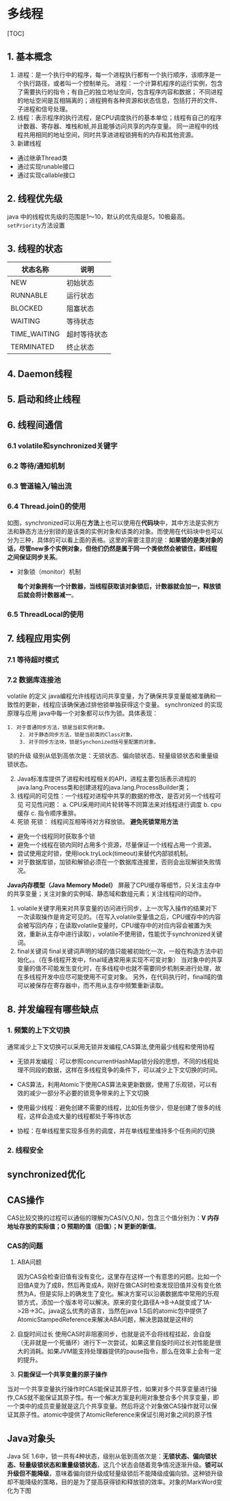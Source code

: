 # 多线程

[TOC]

## 1. 基本概念 ##

1. 进程：是一个执行中的程序，每一个进程执行都有一个执行顺序，该顺序是一个执行路径，或者叫一个控制单元。
进程：一个计算机程序的运行实例，包含了需要执行的指令；有自己的独立地址空间，包含程序内容和数据；
不同进程的地址空间是互相隔离的；进程拥有各种资源和状态信息，包括打开的文件、子进程和信号处理。
2. 线程：表示程序的执行流程，是CPU调度执行的基本单位；线程有自己的程序计数器、寄存器、堆栈和帧,并且能够访问共享的内存变量。
    同一进程中的线程共用相同的地址空间，同时共享进进程锁拥有的内存和其他资源。
3. 新建线程
  - 通过继承Thread类
  - 通过实现runable接口
  - 通过实现callable接口

## 2. 线程优先级
java 中的线程优先级的范围是1～10，默认的优先级是5。10极最高。
`setPriority`方法设置
 
## 3. 线程的状态

| 状态名称     | 说明         |
| ------------ | ------------ |
| NEW          | 初始状态     |
| RUNNABLE     | 运行状态     |
| BLOCKED      | 阻塞状态     |
| WAITING      | 等待状态     |
| TIME_WAITING | 超时等待状态 |
| TERMINATED   | 终止状态     |



## 4. Daemon线程



## 5. 启动和终止线程



## 6. 线程间通信



### 6.1 volatile和synchronized关键字



### 6.2 等待/通知机制



### 6.3 管道输入/输出流



### 6.4 Thread.join()的使用



如图，synchronized可以用在**方法**上也可以使用在**代码块**中，其中方法是实例方法和静态方法分别锁的是该类的实例对象和该类的对象。而使用在代码块中也可以分为三种，具体的可以看上面的表格。这里的需要注意的是：**如果锁的是类对象的话，尽管new多个实例对象，但他们仍然是属于同一个类依然会被锁住，即线程之间保证同步关系**。

- 对象锁（monitor）机制

  **每个对象拥有一个计数器，当线程获取该对象锁后，计数器就会加一，释放锁后就会将计数器减一**。

  

### 6.5 ThreadLocal的使用



## 7. 线程应用实例



### 7.1 等待超时模式



### 7.2 数据库连接池







volatile 的定义
java编程允许线程访问共享变量，为了确保共享变量能被准确和一致性的更新，线程应该确保通过排他锁单独获得这个变量。
synchronized 的实现原理与应用
java中每一个对象都可以作为锁。具体表现：

    1. 对于普通同步方法，锁是当前实例对象。
        2. 对于静态同步方法，锁是当前类的Class对象。
        3. 对于同步方法块，锁是Synchonized括号里配置的对象。
锁的升级
级别从低到高依次是：无锁状态、偏向锁状态、轻量级锁状态和重量级锁状态。

2. Java标准库提供了进程和线程相关的API，进程主要包括表示进程的java.lang.Process类和创建进程的java.lang.ProcessBuilder类；
3. 线程间的可见性：一个线程对进程中共享的数据的修改，是否对另一个线程可见
可见性问题：
    a. CPU采用时间片轮转等不同算法来对线程进行调度
    b. cpu缓存
    c. 指令顺序重排。
4. 死锁
死锁： 线程间互相等待对方释放锁。
**避免死锁常用方法**
- 避免一个线程同时获取多个锁
- 避免一个线程在锁内同时占用多个资源，尽量保证一个线程占用一个资源。
- 尝试使用定时锁，使用lock.tryLock(timeout)来替代内部锁机制。
- 对于数据库锁，加锁和解锁必须在一个数据库连接里，否则会出现解锁失败情况。

**Java内存模型（Java Memory Model）**
屏蔽了CPU缓存等细节，只关注主存中的共享变量；关注对象的实例域、静态域和数组元素；关注线程间的动作。

1. volatile关键字用来对共享变量的访问进行同步，上一次写入操作的结果对下一次读取操作是肯定可见的。（在写入volatile变量值之后，CPU缓存中的内容会被写回内存；在读取volatile变量时，CPU缓存中的对应内容会被置为失效，重新从主存中进行读取），volatile不使用锁，性能优于synchronized关键词。
2. final关键词
final关键词声明的域的值只能被初始化一次，一般在构造方法中初始化。。（在多线程开发中，final域通常用来实现不可变对象）
当对象中的共享变量的值不可能发生变化时，在多线程中也就不需要同步机制来进行处理，故在多线程开发中应尽可能使用不可变对象。
另外，在代码执行时，final域的值可以被保存在寄存器中，而不用从主存中频繁重新读取。

## 8. 并发编程有哪些缺点

### 1. 频繁的上下文切换

通常减少上下文切换可以采用无锁并发编程,CAS算法,使用最少线程和使用协程

- 无锁并发编程：可以参照concurrentHashMap锁分段的思想，不同的线程处理不同段的数据，这样在多线程竞争的条件下，可以减少上下文切换的时间。

- CAS算法，利用Atomic下使用CAS算法来更新数据，使用了乐观锁，可以有效的减少一部分不必要的锁竞争带来的上下文切换

- 使用最少线程：避免创建不需要的线程，比如任务很少，但是创建了很多的线程，这样会造成大量的线程都处于等待状态

- 协程：在单线程里实现多任务的调度，并在单线程里维持多个任务间的切换

### 2. 线程安全



## synchronized优化



## CAS操作

CAS比较交换的过程可以通俗的理解为CAS(V,O,N)，包含三个值分别为：**V 内存地址存放的实际值；O 预期的值（旧值）；N 更新的新值**。

### CAS的问题

1. ABA问题

   因为CAS会检查旧值有没有变化，这里存在这样一个有意思的问题。比如一个旧值A变为了成B，然后再变成A，刚好在做CAS时检查发现旧值并没有变化依然为A，但是实际上的确发生了变化。解决方案可以沿袭数据库中常用的乐观锁方式，添加一个版本号可以解决。原来的变化路径A->B->A就变成了1A->2B->3C。java这么优秀的语言，当然在java 1.5后的atomic包中提供了AtomicStampedReference来解决ABA问题，解决思路就是这样的

2. 自旋时间过长
   使用CAS时非阻塞同步，也就是说不会将线程挂起，会自旋（无非就是一个死循环）进行下一次尝试，如果这里自旋时间过长对性能是很大的消耗。如果JVM能支持处理器提供的pause指令，那么在效率上会有一定的提升。

3.  **只能保证一个共享变量的原子操作**

当对一个共享变量执行操作时CAS能保证其原子性，如果对多个共享变量进行操作,CAS就不能保证其原子性。有一个解决方案是利用对象整合多个共享变量，即一个类中的成员变量就是这几个共享变量。然后将这个对象做CAS操作就可以保证其原子性。atomic中提供了AtomicReference来保证引用对象之间的原子性


## Java对象头

Java SE 1.6中，锁一共有4种状态，级别从低到高依次是：**无锁状态、偏向锁状态、轻量级锁状态和重量级锁状态**，这几个状态会随着竞争情况逐渐升级。**锁可以升级但不能降级**，意味着偏向锁升级成轻量级锁后不能降级成偏向锁。这种锁升级却不能降级的策略，目的是为了提高获得锁和释放锁的效率。对象的MarkWord变化为下图